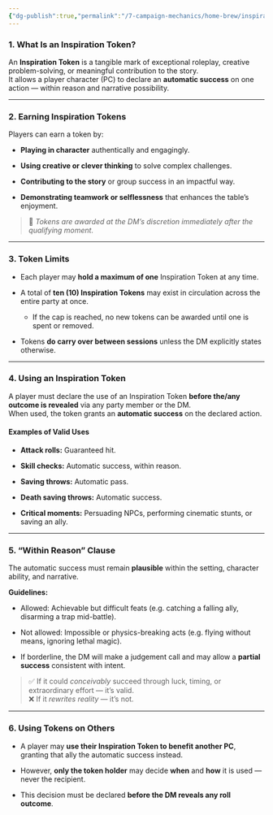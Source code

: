 ```yaml
---
{"dg-publish":true,"permalink":"/7-campaign-mechanics/home-brew/inspiration-tokens/"}
---
```



### **1. What Is an Inspiration Token?**

An **Inspiration Token** is a tangible mark of exceptional roleplay, creative problem-solving, or meaningful contribution to the story.  
It allows a player character (PC) to declare an **automatic success** on one action — within reason and narrative possibility.

---

### **2. Earning Inspiration Tokens**

Players can earn a token by:

- **Playing in character** authentically and engagingly.
    
- **Using creative or clever thinking** to solve complex challenges.
    
- **Contributing to the story** or group success in an impactful way.
    
- **Demonstrating teamwork or selflessness** that enhances the table’s enjoyment.
    

> 🎲 _Tokens are awarded at the DM’s discretion immediately after the qualifying moment._

---

### **3. Token Limits**

- Each player may **hold a maximum of one** Inspiration Token at any time.
    
- A total of **ten (10) Inspiration Tokens** may exist in circulation across the entire party at once.
    
    - If the cap is reached, no new tokens can be awarded until one is spent or removed.
        
- Tokens **do carry over between sessions** unless the DM explicitly states otherwise.
    

---

### **4. Using an Inspiration Token**

A player must declare the use of an Inspiration Token **before the/any outcome is revealed** via any party member or the DM.  
When used, the token grants an **automatic success** on the declared action.

#### **Examples of Valid Uses**

- **Attack rolls:** Guaranteed hit.
    
- **Skill checks:** Automatic success, within reason.
    
- **Saving throws:** Automatic pass.
    
- **Death saving throws:** Automatic success.
    
- **Critical moments:** Persuading NPCs, performing cinematic stunts, or saving an ally.
    

---

### **5. “Within Reason” Clause**

The automatic success must remain **plausible** within the setting, character ability, and narrative.

**Guidelines:**

- Allowed: Achievable but difficult feats (e.g. catching a falling ally, disarming a trap mid-battle).
    
- Not allowed: Impossible or physics-breaking acts (e.g. flying without means, ignoring lethal magic).
    
- If borderline, the DM will make a judgement call and may allow a **partial success** consistent with intent.
    

> ✅ If it could _conceivably_ succeed through luck, timing, or extraordinary effort — it’s valid.  
> ❌ If it _rewrites reality_ — it’s not.

---

### **6. Using Tokens on Others**

- A player may **use their Inspiration Token to benefit another PC**, granting that ally the automatic success instead.
    
- However, **only the token holder** may decide **when** and **how** it is used — never the recipient.
    
- This decision must be declared **before the DM reveals any roll outcome**.